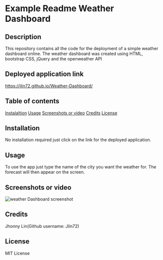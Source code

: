 # Example Readme Weather Dashboard
## Description 
  This repository contains all the code for the deployment of a simple weather dashboard online. The weather dashboard was created using HTML, bootstrap CSS, jQuery and the openweather API
## Deployed application link
  https://jlin72.github.io/Weather-Dashboard/
## Table of contents
  [Instalaltion](#installation)
  [Usage](#usage)
  [Screenshots or video](#screenshots-or-video)
  [Credits](#Credits)
  [License](#License)
## Installation
  No installation required just click on the link for the deployed application.
## Usage
  To use the app just type the name of the city you want the weather for. The forecast will then appear on the screen.
## Screenshots or video
  ![weather Dashboard screenshot](https://i.imgur.com/jlrt9lV.png)
  
  
## Credits
  Jhonny Lin(Github username: Jlin72)
## License
  MIT License
